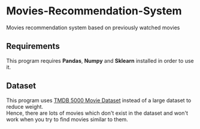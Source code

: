 # Movies-Recommendation-System
Movies recommendation system based on previously watched movies

## Requirements
This program requires <b>Pandas</b>, <b>Numpy</b> and <b>Sklearn</b> installed in order to use it.

## Dataset
This program uses <a href="https://www.kaggle.com/datasets/tmdb/tmdb-movie-metadata?resource=download"> TMDB 5000 Movie Dataset</a> instead of a large dataset to reduce weight.<br> Hence, there are lots of movies which don't  exist in the dataset and won't work when you try to find movies  similar to them.
